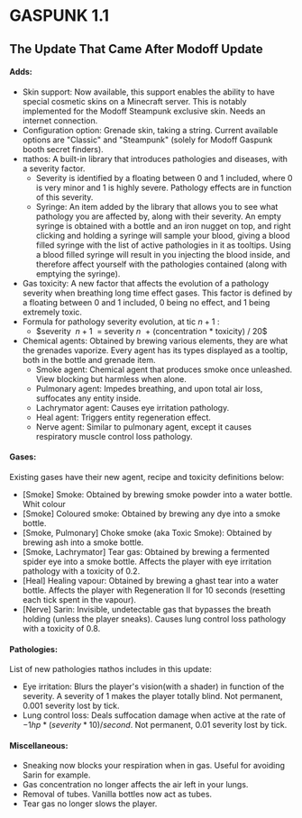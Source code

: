 # GASPUNK 1.1

## The Update That Came After Modoff Update

#### Adds:

- Skin support: Now available, this support enables the ability to have special cosmetic skins on a Minecraft server. This is notably implemented for the Modoff Steampunk exclusive skin. Needs an internet connection.
- Configuration option: Grenade skin, taking a string. Current available options are "Classic" and "Steampunk" (solely for Modoff Gaspunk booth secret finders).
- πathos: A built-in library that introduces pathologies and diseases, with a severity factor.
  - Severity is identified by a floating between 0 and 1 included, where 0 is very minor and 1 is highly severe. Pathology effects are in function of this severity.
  - Syringe: An item added by the library that allows you to see what pathology you are affected by, along with their severity. An empty syringe is obtained with a bottle and an iron nugget on top, and right clicking and holding a syringe will sample your blood, giving a blood filled syringe with the list of active pathologies in it as tooltips. Using a blood filled syringe will result in you injecting the blood inside, and therefore affect yourself with the pathologies contained (along with emptying the syringe).
- Gas toxicity: A new factor that affects the evolution of a pathology severity when breathing long time effect gases. This factor is defined by a floating between 0 and 1 included, 0 being no effect, and 1 being extremely toxic.
- Formula for pathology severity evolution, at tic $n+1$ :
  - $severity $~n+1~$ = severity$~n~$ + (concentration * toxicity) / 20$
- Chemical agents: Obtained by brewing various elements, they are what the grenades vaporize. Every agent has its types displayed as a tooltip, both in the bottle and grenade item.
  - Smoke agent: Chemical agent that produces smoke once unleashed. View blocking but harmless when alone.
  - Pulmonary agent: Impedes breathing, and upon total air loss, suffocates any entity inside.
  - Lachrymator agent: Causes eye irritation pathology.
  - Heal agent: Triggers entity regeneration effect.
  - Nerve agent: Similar to pulmonary agent, except it causes respiratory muscle control loss pathology.

#### Gases:

Existing gases have their new agent, recipe and toxicity definitions below:

- [Smoke] Smoke: Obtained by brewing smoke powder into a water bottle. Whit colour
- [Smoke] Coloured smoke: Obtained by brewing any dye into a smoke bottle.
- [Smoke, Pulmonary] Choke smoke (aka Toxic Smoke): Obtained by brewing ash into a smoke bottle.
- [Smoke, Lachrymator] Tear gas: Obtained by brewing a fermented spider eye into a smoke bottle. Affects the player with eye irritation pathology with a toxicity of 0.2.
- [Heal] Healing vapour: Obtained by brewing a ghast tear into a water bottle. Affects the player with Regeneration II for 10 seconds (resetting each tick spent in the vapour).
- [Nerve] Sarin: Invisible, undetectable gas that bypasses the breath holding (unless the player sneaks). Causes lung control loss pathology with a toxicity of 0.8.

#### Pathologies:

List of new pathologies πathos includes in this update:

- Eye irritation: Blurs the player's vision(with a shader) in function of the severity. A severity of 1 makes the player totally blind. Not permanent, 0.001 severity lost by tick.
- Lung control loss: Deals suffocation damage when active at the rate of $-1hp * (severity * 10) / second$. Not permanent, 0.01 severity lost by tick.

#### Miscellaneous:

- Sneaking now blocks your respiration when in gas. Useful for avoiding Sarin for example.
- Gas concentration no longer affects the air left in your lungs.
- Removal of tubes. Vanilla bottles now act as tubes.
- Tear gas no longer slows the player.